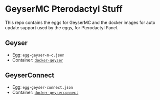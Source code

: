 # GeyserMC Pterodactyl Stuff
This repo contains the eggs for GeyserMC and the docker images for auto update support used by the eggs, for Pterodactyl Panel.

## Geyser
* Egg: `egg-geyser-m-c.json`
* Container: [`docker-geyser`](https://github.com/GeyserMC/pterodactyl-stuff/tree/docker-geyser)

## GeyserConnect
* Egg: `egg-geyser-connect.json`
* Container: [`docker-geyserconnect`](https://github.com/GeyserMC/pterodactyl-stuff/tree/docker-geyserconnect)

